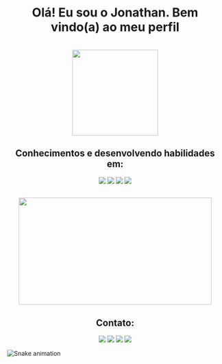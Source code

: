 
<h1 align="center">Olá! Eu sou o Jonathan. Bem vindo(a) ao meu perfil</h1><br>

<div align="center">
  <img height="200em" src="https://github-readme-stats.vercel.app/api?username=KlotJota&show_icons=true&theme=gotham&include_all_commits=true&count_private=true"/><br>
  
  <h2>Conhecimentos e desenvolvendo habilidades em:</h2>
  <img src='https://img.shields.io/badge/Python-3776AB?style=for-the-badge&logo=python&logoColor=white'>
  <img src='https://img.shields.io/badge/C%2B%2B-00599C?style=for-the-badge&logo=c%2B%2B&logoColor=white'>
  <img src='https://img.shields.io/badge/HTML5-E34F26?style=for-the-badge&logo=html5&logoColor=white'>
  <img src='https://img.shields.io/badge/CSS-239120?&style=for-the-badge&logo=css3&logoColor=white'>
  
  ##
  <img src="https://wallpaperaccess.com/full/2825710.gif" width="450" height="250"/>
</div>

<div align='center'>
  <h2>Contato:</h2>
  <a href = "mailto:jgspecamillio@gmail.com"><img src="https://img.shields.io/badge/Gmail-D14836?style=for-the-badge&logo=gmail&logoColor=white" target="_blank"></a>
  <a href = "mailto:jonathan.specamillio@hotmail.com"><img src="https://img.shields.io/badge/Microsoft_Outlook-0078D4?style=for-the-badge&logo=microsoft-outlook&logoColor=white" target="_blank"></a>
  <a href="https://www.instagram.com/_jonathan_gs_/" target="_blank"><img src="https://img.shields.io/badge/-Instagram-%23E4405F?style=for-the-badge&logo=instagram&logoColor=white" target="_blank"></a>
  <a href="https://www.linkedin.com/in/jonathan-garcia-speçamillio-619252224/" target="_blank"><img src="https://img.shields.io/badge/-LinkedIn-%230077B5?style=for-the-badge&logo=linkedin&logoColor=white" target="_blank"></a> 
</div>

![Snake animation](https://github.com/KlotJota/KlotJota/blob/output/github-contribution-grid-snake.svg)
  


